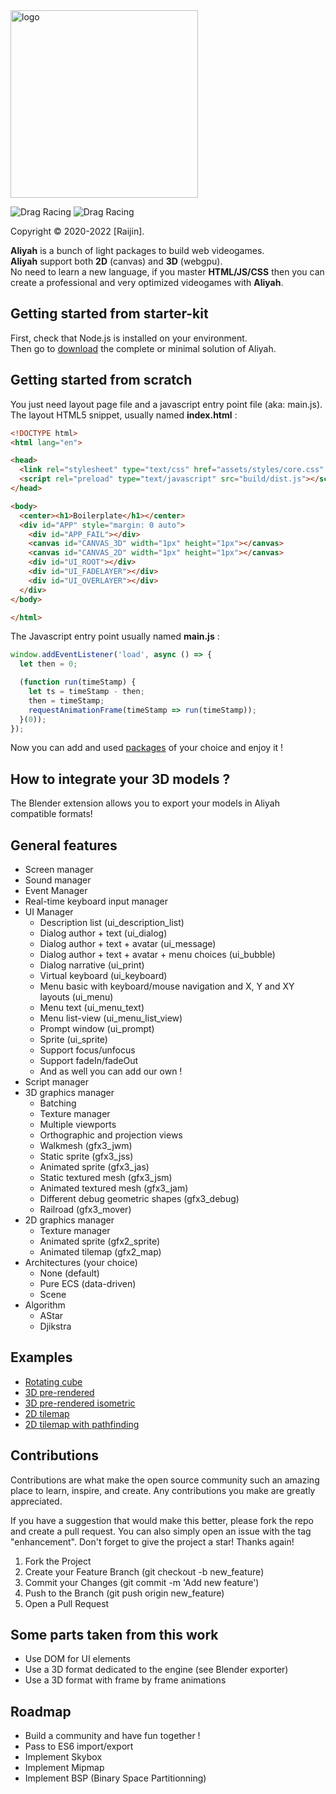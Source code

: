 <img src="https://sprightly-beijinho.netlify.app/assets/images/logo-9849da864a27064e12d65e3ceffb5488.jpg" alt="logo" width="300"/>

![Drag Racing](https://img.shields.io/badge/lang-javascript-f39f37) ![Drag Racing](https://img.shields.io/badge/release-v1.0.0-blue)

Copyright © 2020-2022 [Raijin].

**Aliyah** is a bunch of light packages to build web videogames.    
**Aliyah** support both **2D** (canvas) and **3D** (webgpu).    
No need to learn a new language, if you master **HTML/JS/CSS** then you can create a professional and very optimized videogames with **Aliyah**.

## Getting started from starter-kit
First, check that Node.js is installed on your environment.    
Then go to [download](https://sprightly-beijinho.netlify.app/download) the complete or minimal solution of Aliyah.    

## Getting started from scratch
You just need layout page file and a javascript entry point file (aka: main.js).   
The layout HTML5 snippet, usually named **index.html** :
```html
<!DOCTYPE html>
<html lang="en">

<head>
  <link rel="stylesheet" type="text/css" href="assets/styles/core.css" />
  <script rel="preload" type="text/javascript" src="build/dist.js"></script>
</head>

<body>
  <center><h1>Boilerplate</h1></center>
  <div id="APP" style="margin: 0 auto">
    <div id="APP_FAIL"></div>
    <canvas id="CANVAS_3D" width="1px" height="1px"></canvas>
    <canvas id="CANVAS_2D" width="1px" height="1px"></canvas>
    <div id="UI_ROOT"></div>
    <div id="UI_FADELAYER"></div>
    <div id="UI_OVERLAYER"></div>
  </div>
</body>

</html>
```
The Javascript entry point usually named **main.js** :
```js
window.addEventListener('load', async () => {
  let then = 0;

  (function run(timeStamp) {
    let ts = timeStamp - then;
    then = timeStamp;
    requestAnimationFrame(timeStamp => run(timeStamp));
  }(0));
});
```

Now you can add and used [packages](https://sprightly-beijinho.netlify.app/download) of your choice and enjoy it !

## How to integrate your 3D models ?
The Blender extension allows you to export your models in Aliyah compatible formats!

## General features
- Screen manager
- Sound manager
- Event Manager
- Real-time keyboard input manager
- UI Manager
    - Description list (ui_description_list)
    - Dialog author + text (ui_dialog)
    - Dialog author + text + avatar (ui_message)
    - Dialog author + text + avatar + menu choices (ui_bubble)
    - Dialog narrative (ui_print)
    - Virtual keyboard (ui_keyboard)
    - Menu basic with keyboard/mouse navigation and X, Y and XY layouts (ui_menu)
    - Menu text (ui_menu_text)
    - Menu list-view (ui_menu_list_view)
    - Prompt window (ui_prompt)
    - Sprite (ui_sprite)
    - Support focus/unfocus
    - Support fadeIn/fadeOut
    - And as well you can add our own !
- Script manager
- 3D graphics manager
    - Batching
    - Texture manager
    - Multiple viewports
    - Orthographic and projection views
    - Walkmesh (gfx3_jwm)
    - Static sprite (gfx3_jss)
    - Animated sprite (gfx3_jas)
    - Static textured mesh (gfx3_jsm)
    - Animated textured mesh (gfx3_jam)
    - Different debug geometric shapes (gfx3_debug)
    - Railroad (gfx3_mover)
- 2D graphics manager
    - Texture manager
    - Animated sprite (gfx2_sprite)
    - Animated tilemap (gfx2_map)
- Architectures (your choice)
    - None (default)
    - Pure ECS (data-driven)
    - Scene
- Algorithm
    - AStar
    - Djikstra

## Examples
- [Rotating cube](https://sprightly-beijinho.netlify.app/samples/rotating-cube/)
- [3D pre-rendered](https://sprightly-beijinho.netlify.app/samples/prerendered/)
- [3D pre-rendered isometric](https://sprightly-beijinho.netlify.app/samples/prerendered-isometric/)
- [2D tilemap](https://sprightly-beijinho.netlify.app/samples/tilemap/)
- [2D tilemap with pathfinding](https://sprightly-beijinho.netlify.app/samples/tilemap-pathfinding/)

## Contributions
Contributions are what make the open source community such an amazing place to learn, inspire, and create. Any contributions you make are greatly appreciated.

If you have a suggestion that would make this better, please fork the repo and create a pull request. You can also simply open an issue with the tag "enhancement". Don't forget to give the project a star! Thanks again!    

1. Fork the Project
2. Create your Feature Branch (git checkout -b new_feature)
3. Commit your Changes (git commit -m 'Add new feature')
4. Push to the Branch (git push origin new_feature)
5. Open a Pull Request

## Some parts taken from this work
- Use DOM for UI elements
- Use a 3D format dedicated to the engine (see Blender exporter)
- Use a 3D format with frame by frame animations

## Roadmap
- Build a community and have fun together !
- Pass to ES6 import/export
- Implement Skybox
- Implement Mipmap
- Implement BSP (Binary Space Partitionning)
